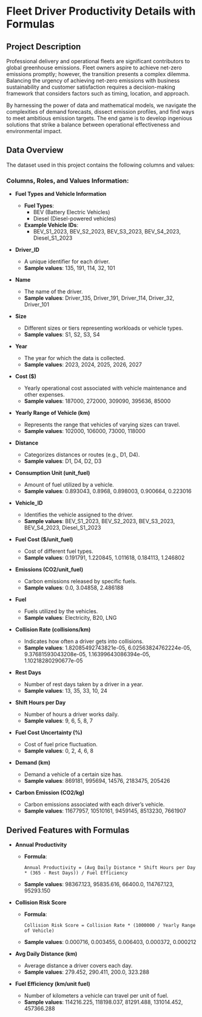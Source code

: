 # Fleet Driver Productivity Details with Formulas

## Project Description

Professional delivery and operational fleets are significant contributors to global greenhouse emissions. Fleet owners aspire to achieve net-zero emissions promptly; however, the transition presents a complex dilemma. Balancing the urgency of achieving net-zero emissions with business sustainability and customer satisfaction requires a decision-making framework that considers factors such as timing, location, and approach.

By harnessing the power of data and mathematical models, we navigate the complexities of demand forecasts, dissect emission profiles, and find ways to meet ambitious emission targets. The end game is to develop ingenious solutions that strike a balance between operational effectiveness and environmental impact. 

## Data Overview

The dataset used in this project contains the following columns and values:

### Columns, Roles, and Values Information:

- **Fuel Types and Vehicle Information**
    - **Fuel Types**: 
        - BEV (Battery Electric Vehicles)
        - Diesel (Diesel-powered vehicles)
    - **Example Vehicle IDs**: 
        - BEV_S1_2023, BEV_S2_2023, BEV_S3_2023, BEV_S4_2023, Diesel_S1_2023

- **Driver_ID**
    - A unique identifier for each driver.
    - **Sample values**: 135, 191, 114, 32, 101

- **Name**
    - The name of the driver.
    - **Sample values**: Driver_135, Driver_191, Driver_114, Driver_32, Driver_101

- **Size**
    - Different sizes or tiers representing workloads or vehicle types.
    - **Sample values**: S1, S2, S3, S4

- **Year**
    - The year for which the data is collected.
    - **Sample values**: 2023, 2024, 2025, 2026, 2027

- **Cost ($)**
    - Yearly operational cost associated with vehicle maintenance and other expenses.
    - **Sample values**: 187000, 272000, 309090, 395636, 85000

- **Yearly Range of Vehicle (km)**
    - Represents the range that vehicles of varying sizes can travel.
    - **Sample values**: 102000, 106000, 73000, 118000

- **Distance**
    - Categorizes distances or routes (e.g., D1, D4).
    - **Sample values**: D1, D4, D2, D3

- **Consumption Unit (unit_fuel)**
    - Amount of fuel utilized by a vehicle.
    - **Sample values**: 0.893043, 0.8968, 0.898003, 0.900664, 0.223016

- **Vehicle_ID**
    - Identifies the vehicle assigned to the driver.
    - **Sample values**: BEV_S1_2023, BEV_S2_2023, BEV_S3_2023, BEV_S4_2023, Diesel_S1_2023

- **Fuel Cost ($/unit_fuel)**
    - Cost of different fuel types.
    - **Sample values**: 0.191791, 1.220845, 1.011618, 0.184113, 1.246802

- **Emissions (CO2/unit_fuel)**
    - Carbon emissions released by specific fuels.
    - **Sample values**: 0.0, 3.04858, 2.486188

- **Fuel**
    - Fuels utilized by the vehicles.
    - **Sample values**: Electricity, B20, LNG

- **Collision Rate (collisions/km)**
    - Indicates how often a driver gets into collisions.
    - **Sample values**: 1.82085492743821e-05, 6.02563824762224e-05, 9.37681593043208e-05, 1.16399643086394e-05, 1.10218280290677e-05

- **Rest Days**
    - Number of rest days taken by a driver in a year.
    - **Sample values**: 13, 35, 33, 10, 24

- **Shift Hours per Day**
    - Number of hours a driver works daily.
    - **Sample values**: 9, 6, 5, 8, 7

- **Fuel Cost Uncertainty (%)**
    - Cost of fuel price fluctuation.
    - **Sample values**: 0, 2, 4, 6, 8

- **Demand (km)**
    - Demand a vehicle of a certain size has.
    - **Sample values**: 869181, 995694, 14576, 2183475, 205426

- **Carbon Emission (CO2/kg)**
    - Carbon emissions associated with each driver’s vehicle.
    - **Sample values**: 11677957, 10510161, 9459145, 8513230, 7661907

## Derived Features with Formulas

- **Annual Productivity**
    - **Formula**: 
        ``` 
        Annual Productivity = (Avg Daily Distance * Shift Hours per Day * (365 - Rest Days)) / Fuel Efficiency
        ```
    - **Sample values**: 98367.123, 95835.616, 66400.0, 114767.123, 95293.150

- **Collision Risk Score**
    - **Formula**: 
        ``` 
        Collision Risk Score = Collision Rate * (1000000 / Yearly Range of Vehicle)
        ```
    - **Sample values**: 0.000716, 0.003455, 0.006403, 0.000372, 0.000212

- **Avg Daily Distance (km)**
    - Average distance a driver covers each day.
    - **Sample values**: 279.452, 290.411, 200.0, 323.288

- **Fuel Efficiency (km/unit fuel)**
    - Number of kilometers a vehicle can travel per unit of fuel.
    - **Sample values**: 114216.225, 118198.037, 81291.488, 131014.452, 457366.288

